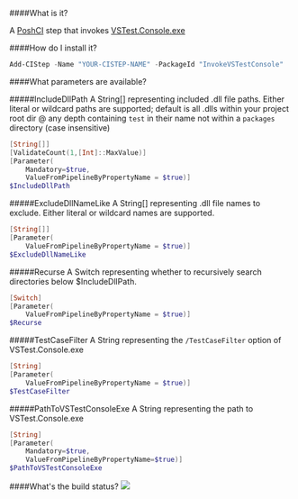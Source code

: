 ####What is it?

A [PoshCI](https://github.com/PoshCI/PoshCI) step that invokes [VSTest.Console.exe](https://msdn.microsoft.com/en-us/library/jj155796.aspx)

####How do I install it?

```PowerShell
Add-CIStep -Name "YOUR-CISTEP-NAME" -PackageId "InvokeVSTestConsole"
```

####What parameters are available?

#####IncludeDllPath
A String[] representing included .dll file paths. Either literal or wildcard paths are supported; default is all .dlls 
within your project root dir @ any depth containing `test` in their name not within a `packages` directory (case insensitive)
```PowerShell
[String[]]
[ValidateCount(1,[Int]::MaxValue)]
[Parameter(
    Mandatory=$true,
    ValueFromPipelineByPropertyName = $true)]
$IncludeDllPath
```

#####ExcludeDllNameLike
A String[] representing .dll file names to exclude. Either literal or wildcard names are supported.
```PowerShell
[String[]]
[Parameter(
    ValueFromPipelineByPropertyName = $true)]
$ExcludeDllNameLike
```

#####Recurse
A Switch representing whether to recursively search directories below $IncludeDllPath.
```PowerShell
[Switch]
[Parameter(
    ValueFromPipelineByPropertyName = $true)]
$Recurse
```

#####TestCaseFilter
A String representing the `/TestCaseFilter` option of VSTest.Console.exe
```PowerShell
[String]
[Parameter(
    ValueFromPipelineByPropertyName = $true)]
$TestCaseFilter
```

#####PathToVSTestConsoleExe
A String representing the path to VSTest.Console.exe
```PowerShell
[String]
[Parameter(
    Mandatory=$true,
    ValueFromPipelineByPropertyName=$true)]
$PathToVSTestConsoleExe
```

####What's the build status?
![](https://ci.appveyor.com/api/projects/status/rcevsilgkskrk9wi?svg=true)

